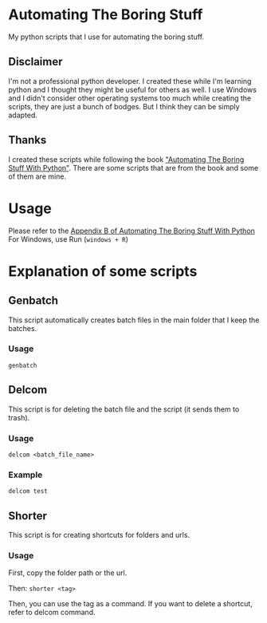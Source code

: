 # Automating The Boring Stuff
My python scripts that I use for automating the boring stuff.

## Disclaimer
I'm not a professional python developer. I created these while I'm learning python and I thought they might be useful for others as well.
I use Windows and I didn't consider other operating systems too much while creating the scripts, they are just a bunch of bodges. But I think they can be simply adapted.

## Thanks
I created these scripts while following the book ["Automating The Boring Stuff With Python"](https://automatetheboringstuff.com/). There are some scripts that are from the book and some of them are mine.

# Usage
Please refer to the [Appendix B of Automating The Boring Stuff With Python](https://automatetheboringstuff.com/appendixb/)
For Windows, use Run (`windows + R`)

# Explanation of some scripts

## Genbatch
This script automatically creates batch files in the main folder that I keep the batches.

### Usage
`genbatch`

## Delcom
This script is for deleting the batch file and the script (it sends them to trash).

### Usage
`delcom <batch_file_name>`

### Example
`delcom test`

## Shorter
This script is for creating shortcuts for folders and urls.

### Usage
First, copy the folder path or the url.

Then:
`shorter <tag>`

Then, you can use the tag as a command. If you want to delete a shortcut, refer to delcom command.
